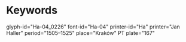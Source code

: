 # Keywords
glyph-id="Ha-04_0226"
font-id="Ha-04"
printer-id="Ha"
printer="Jan Haller"
period="1505–1525"
place="Kraków"
PT plate="167"
